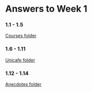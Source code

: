 # Answers to Week 1

### 1.1 - 1.5

[Courses folder](https://github.com/Rsl1122/Fullstack-webdev-course/tree/master/part1/courses)

### 1.6 - 1.11

[Unicafe folder](https://github.com/Rsl1122/Fullstack-webdev-course/tree/master/part1/unicafe)

### 1.12 - 1.14

[Anecdotes folder](https://github.com/Rsl1122/Fullstack-webdev-course/tree/master/part1/anecdotes)
